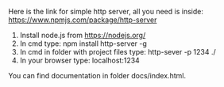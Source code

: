 Here is the link for simple http server, all you need is inside: https://www.npmjs.com/package/http-server

1. Install node.js from https://nodejs.org/
2. In cmd type: npm install http-server -g
3. In cmd in folder with project files type: http-sever -p 1234 ./
4. In your browser type: localhost:1234

You can find documentation in folder docs/index.html.
